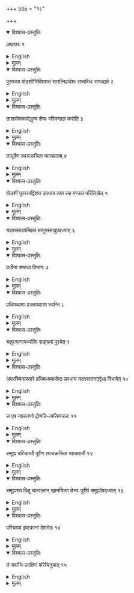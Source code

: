 +++
title = "१८"

+++


<details open><summary>विश्वास-प्रस्तुतिः</summary>

अथापरः १
</details>

<details><summary>English</summary>

Now the other type (of dronacit in the form of a circle).
</details>

<details><summary>मूलम्</summary>

अथापरः १
</details>


<details open><summary>विश्वास-प्रस्तुतिः</summary>

पुरुषस्य षोडशीभिर्विंशशतं सारत्निप्रादेशः सप्तविधः सम्पद्यते २
</details>

<details><summary>English</summary>

120 (square) bricks, each \\(\frac{1}{16}\\) of a (square) puruṣa (ṣoḍaśī, side\\(=\frac{1}{4}\\) pu. or 30 aṅg.) give the area of the seven-fold (fire-altar of \\(7\frac{1}{2}\\) sq. purușa) with (two) aratnis and (one) prādeśa.
</details>

<details><summary>मूलम्</summary>

पुरुषस्य षोडशीभिर्विंशशतं सारत्निप्रादेशः सप्तविधः सम्पद्यते २
</details>


<details open><summary>विश्वास-प्रस्तुतिः</summary>

तासामेकामपोद्धृत्य शेषाः परिमण्डलं करोति ३
</details>

<details><summary>English</summary>

One of them is taken away, and (the area equivalent to) the remaining (119 bricks) is transformed into a circle.
</details>

<details><summary>मूलम्</summary>

तासामेकामपोद्धृत्य शेषाः परिमण्डलं करोति ३
</details>


<details open><summary>विश्वास-प्रस्तुतिः</summary>

तत्पूर्वेण रथचक्रचिता व्याख्यातम् ४
</details>

<details><summary>English</summary>

This (kind of transformation into circle) has been explained in the case of the fire-altar in the form of a chariot wheel of the first type.
</details>

<details><summary>मूलम्</summary>

तत्पूर्वेण रथचक्रचिता व्याख्यातम् ४
</details>


<details open><summary>विश्वास-प्रस्तुतिः</summary>

षोडशीं पुरस्ताद्विशय उपधाय तया सह मण्डलं परिलिखेत् ५
</details>

<details><summary>English</summary>

The ṣoḍaśi (brick which is taken away) is placed in the middle of the east side (of the square equivalent to the area of 119 bricks) and with it the circle (of the same area as that of the square) is to be drawn.
</details>

<details><summary>मूलम्</summary>

षोडशीं पुरस्ताद्विशय उपधाय तया सह मण्डलं परिलिखेत् ५
</details>


<details open><summary>विश्वास-प्रस्तुतिः</summary>

यदवस्तादपच्छिन्नं तत्पुरस्तादुपदध्यात् ६
</details>

<details><summary>English</summary>

The western part (of the ṣoḍaśī brick) cut off (by the circle) is placed on its eastern side.
</details>

<details><summary>मूलम्</summary>

यदवस्तादपच्छिन्नं तत्पुरस्तादुपदध्यात् ६
</details>


<details open><summary>विश्वास-प्रस्तुतिः</summary>

प्रधीनां सप्तधा विभागः ७
</details>

<details><summary>English</summary>

The (four) circular segments (obtained by drawing the maximum possible square within the above circle and after placing 6 bricks of side equal to 1/12 of the side of the inscribed square on the base of the segment, as in the case of the chariot wheel) are each divided into 7 parts.
</details>

<details><summary>मूलम्</summary>

प्रधीनां सप्तधा विभागः ७
</details>


<details open><summary>विश्वास-प्रस्तुतिः</summary>

प्रधिमध्यमाः प्रक्रमव्यासा भवन्ति ८
</details>

<details><summary>English</summary>

Bricks in the middle of the segments are each 1 prakrama (30 añgulas) wide.
</details>

<details><summary>मूलम्</summary>

प्रधिमध्यमाः प्रक्रमव्यासा भवन्ति ८
</details>


<details open><summary>विश्वास-प्रस्तुतिः</summary>

चतुरश्राणामर्ध्याभिः सङ्ख्यां पूरयेत् ९
</details>

<details><summary>English</summary>

The number (of 200 bricks) is to be completed by bricks half of the square bricks (made with 1/12 of the side of the inscribed square).
</details>

<details><summary>मूलम्</summary>

च-तुरश्राणामर्ध्याभिः सङ्ख्यां पूरयेत् ९
</details>


<details open><summary>विश्वास-प्रस्तुतिः</summary>

अपरस्मिन्प्रस्तारे प्रधिमध्यमामोष्ठ उपधाय यदवस्तात्तद्द्वेधा विभजेत् १०
</details>

<details><summary>English</summary>

In the other layer, the brick in the middle of the (eastern) segment is placed in the lip (-shaped handle) and the space below it is divided into 2 equal parts.
</details>

<details><summary>मूलम्</summary>

अपरस्मिन्प्रस्तारे प्रधिमध्यमामोष्ठ उपधाय यदवस्तात्तद्द्वेधा विभजेत् १०
</details>


<details open><summary>विश्वास-प्रस्तुतिः</summary>

स एष नवकरणो द्रोणचि-त्परिमण्डलः ११
</details>

<details><summary>English</summary>

This is the fire-altar in the form of a circular trough involving (the use of) nine types (of bricks).
</details>

<details><summary>मूलम्</summary>

स एष नवकरणो द्रोणचि-त्परिमण्डलः ११
</details>


<details open><summary>विश्वास-प्रस्तुतिः</summary>

समूह्य परिचाय्यौ पूर्वेण रथचक्रचिता व्याख्यातौ १२
</details>

<details><summary>English</summary>

The construction of the samuhya and the paricayya (fire-altars) is explained in the same way as that of the fire-altar in the form of the chariot wheel as already discussed.
</details>

<details><summary>मूलम्</summary>

समूह्य परिचाय्यौ पूर्वेण रथचक्रचिता व्याख्यातौ १२
</details>


<details open><summary>विश्वास-प्रस्तुतिः</summary>

समूह्यस्य दिक्षु चात्वालान् खानयित्वा तेभ्यः पुरीषं समूह्योपदध्यात् १३
</details>

<details><summary>English</summary>

Pits are dug out in the (four) cardinal directions of (the space to be occupied by) the samuhya, and the earth is collected from them and placed on the samuhya (instead of the bricks).
</details>

<details><summary>मूलम्</summary>

समूह्यस्य दिक्षु चात्वालान् खानयित्वा तेभ्यः पुरीषं समूह्योपदध्यात् १३
</details>


<details open><summary>विश्वास-प्रस्तुतिः</summary>

परिचाय्य इष्टकानां देशभेदः १४
</details>

<details><summary>English</summary>

The positioning of bricks in the paricāyya is different (from that of the chariot 
</details>

<details><summary>मूलम्</summary>

परिचाय्य इष्टकानां देशभेदः १४
</details>


<details open><summary>विश्वास-प्रस्तुतिः</summary>

तं सर्वाभिः प्रदक्षिणं परिचिनुयात् १५
</details>

<details><summary>English</summary>

wheel); these are placed all around in (concentric) circles turning towards right.
</details>

<details><summary>मूलम्</summary>

तं सर्वाभिः प्रदक्षिणं परिचिनुयात् १५
</details>
